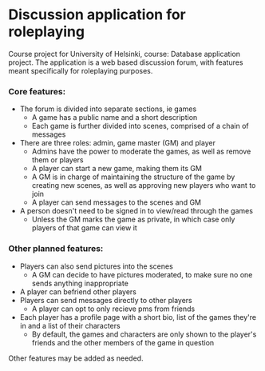 # Discussion application for roleplaying
Course project for University of Helsinki, course: Database application project. The application is a web based discussion forum, with features meant specifically for roleplaying purposes.

### Core features:
* The forum is divided into separate sections, ie games
  * A game has a public name and a short description
  * Each game is further divided into scenes, comprised of a chain of messages
* There are three roles: admin, game master (GM) and player
  * Admins have the power to moderate the games, as well as remove them or players
  * A player can start a new game, making them its GM
  * A GM is in charge of maintaining the structure of the game by creating new scenes, as well as approving new players who want to join
  * A player can send messages to the scenes and GM
* A person doesn't need to be signed in to view/read through the games
  * Unless the GM marks the game as private, in which case only players of that game can view it
  
### Other planned features:
* Players can also send pictures into the scenes
  * A GM can decide to have pictures moderated, to make sure no one sends anything inappropriate
* A player can befriend other players
* Players can send messages directly to other players
  * A player can opt to only recieve pms from friends
* Each player has a profile page with a short bio, list of the games they're in and a list of their characters
  * By default, the games and characters are only shown to the player's friends and the other members of the game in question

Other features may be added as needed.

